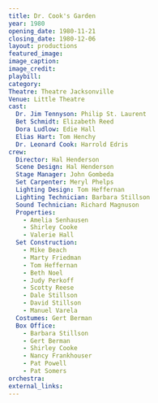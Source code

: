 ```yaml
---
title: Dr. Cook's Garden
year: 1980
opening_date: 1980-11-21
closing_date: 1980-12-06
layout: productions
featured_image: 
image_caption:
image_credit:
playbill: 
category: 
Theatre: Theatre Jacksonville
Venue: Little Theatre
cast:
  Dr. Jim Tennyson: Philip St. Laurent
  Bet Schmidt: Elizabeth Reed
  Dora Ludlow: Edie Hall
  Elias Hart: Tom Henchy
  Dr. Leonard Cook: Harrold Edris
crew:
  Director: Hal Henderson
  Scene Design: Hal Henderson
  Stage Manager: John Gombeda
  Set Carpenter: Meryl Phelps
  Lighting Design: Tom Heffernan
  Lighting Technician: Barbara Stillson
  Sound Technician: Richard Magnuson
  Properties:
    - Amelia Senhausen
    - Shirley Cooke
    - Valerie Hall
  Set Construction:
    - Mike Beach
    - Marty Friedman
    - Tom Heffernan
    - Beth Noel
    - Judy Perkoff
    - Scotty Reese
    - Dale Stillson
    - David Stillson
    - Manuel Varela
  Costumes: Gert Berman
  Box Office:
    - Barbara Stillson
    - Gert Berman
    - Shirley Cooke
    - Nancy Frankhouser
    - Pat Powell
    - Pat Somers
orchestra:
external_links:
---
```


